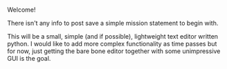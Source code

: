 #
Welcome!

There isn't any info to post save a simple mission statement to begin with.

This will be a small, simple (and if possible), lightweight text editor written python.
I would like to add more complex functionality as time passes but for now, just getting the bare
bone editor together with some unimpressive GUI is the goal.
